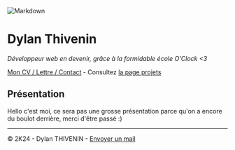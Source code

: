 ![Markdown](https://cdn.discordapp.com/attachments/1208043598558400513/1215577342060003338/image.png?ex=65fd419e&is=65eacc9e&hm=49eb395d3af443bd8ce47c404f203635e72e023da201ef21c55a3df8a0b04373&)
# Dylan Thivenin

*Développeur web en devenir, grâce à la formidable école O'Clock <3*

[Mon CV / Lettre / Contact](https://oclock.io/) - Consultez [la page projets ](<projets.md>)

## Présentation

Hello c'est moi, ce sera pas une grosse présentation parce qu'on a encore du boulot derrière, merci d'être passé :)

---
© 2K24 - Dylan THIVENIN - [Envoyer un mail](https://oclock.io/)